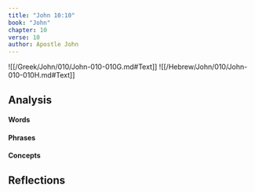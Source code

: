 ```yaml
---
title: "John 10:10"
book: "John"
chapter: 10
verse: 10
author: Apostle John
---
```

![[/Greek/John/010/John-010-010G.md#Text]]
![[/Hebrew/John/010/John-010-010H.md#Text]]

## Analysis

#### Words

#### Phrases

#### Concepts

## Reflections
